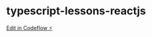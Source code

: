 # typescript-lessons-reactjs

[Edit in Codeflow ⚡️](https://stackblitz.com/~/github.com/minox86/typescript-lessons-reactjs)